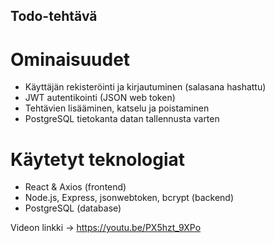 ## Todo-tehtävä

# Ominaisuudet
- Käyttäjän rekisteröinti ja kirjautuminen (salasana hashattu)
- JWT autentikointi (JSON web token)
- Tehtävien lisääminen, katselu ja poistaminen
- PostgreSQL tietokanta datan tallennusta varten

# Käytetyt teknologiat
- React & Axios (frontend)
- Node.js, Express, jsonwebtoken, bcrypt (backend)
- PostgreSQL (database)

Videon linkki -> https://youtu.be/PX5hzt_9XPo




